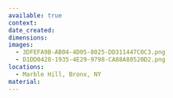 ```yaml
---
available: true
context:
date_created:
dimensions:
images:
  - 3DFEFA9B-AB04-4D05-8025-DD311447C0C3.png
  - D1DD0428-1935-4E29-9798-CA88A80520D2.png
locations:
  - Marble Hill, Bronx, NY
material:
---
```

